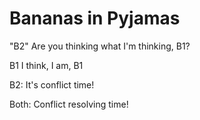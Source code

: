 # Bananas in Pyjamas

"B2" Are you thinking what I'm thinking, B1?

B1 I think, I am, B1

B2: It's conflict time!

Both: Conflict resolving time!